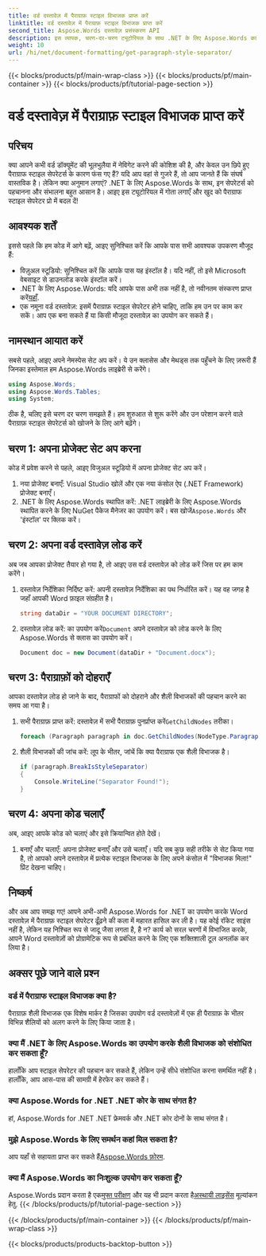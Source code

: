 ```yaml
---
title: वर्ड दस्तावेज़ में पैराग्राफ़ स्टाइल विभाजक प्राप्त करें
linktitle: वर्ड दस्तावेज़ में पैराग्राफ़ स्टाइल विभाजक प्राप्त करें
second_title: Aspose.Words दस्तावेज़ प्रसंस्करण API
description: इस व्यापक, चरण-दर-चरण ट्यूटोरियल के साथ .NET के लिए Aspose.Words का उपयोग करके Word दस्तावेज़ों में पैराग्राफ़ शैली विभाजकों को पहचानना और प्रबंधित करना सीखें।
weight: 10
url: /hi/net/document-formatting/get-paragraph-style-separator/
---
```


{{< blocks/products/pf/main-wrap-class >}}
{{< blocks/products/pf/main-container >}}
{{< blocks/products/pf/tutorial-page-section >}}

# वर्ड दस्तावेज़ में पैराग्राफ़ स्टाइल विभाजक प्राप्त करें


## परिचय

क्या आपने कभी वर्ड डॉक्यूमेंट की भूलभुलैया में नेविगेट करने की कोशिश की है, और केवल उन छिपे हुए पैराग्राफ स्टाइल सेपरेटर्स के कारण फंस गए हैं? यदि आप वहां से गुजरे हैं, तो आप जानते हैं कि संघर्ष वास्तविक है। लेकिन क्या अनुमान लगाएं? .NET के लिए Aspose.Words के साथ, इन सेपरेटर्स को पहचानना और संभालना बहुत आसान है। आइए इस ट्यूटोरियल में गोता लगाएँ और खुद को पैराग्राफ स्टाइल सेपरेटर प्रो में बदल दें!

## आवश्यक शर्तें

इससे पहले कि हम कोड में आगे बढ़ें, आइए सुनिश्चित करें कि आपके पास सभी आवश्यक उपकरण मौजूद हैं:

- विज़ुअल स्टूडियो: सुनिश्चित करें कि आपके पास यह इंस्टॉल है। यदि नहीं, तो इसे Microsoft वेबसाइट से डाउनलोड करके इंस्टॉल करें।
- .NET के लिए Aspose.Words: यदि आपके पास अभी तक नहीं है, तो नवीनतम संस्करण प्राप्त करें[यहाँ](https://releases.aspose.com/words/net/).
- एक नमूना वर्ड दस्तावेज़: इसमें पैराग्राफ़ स्टाइल सेपरेटर होने चाहिए, ताकि हम उन पर काम कर सकें। आप एक बना सकते हैं या किसी मौजूदा दस्तावेज़ का उपयोग कर सकते हैं।

## नामस्थान आयात करें

सबसे पहले, आइए अपने नेमस्पेस सेट अप करें। ये उन क्लासेस और मेथड्स तक पहुँचने के लिए ज़रूरी हैं जिनका इस्तेमाल हम Aspose.Words लाइब्रेरी से करेंगे।

```csharp
using Aspose.Words;
using Aspose.Words.Tables;
using System;
```

ठीक है, चलिए इसे चरण दर चरण समझते हैं। हम शुरुआत से शुरू करेंगे और उन परेशान करने वाले पैराग्राफ़ स्टाइल सेपरेटर्स को खोजने के लिए आगे बढ़ेंगे।

## चरण 1: अपना प्रोजेक्ट सेट अप करना

कोड में प्रवेश करने से पहले, आइए विजुअल स्टूडियो में अपना प्रोजेक्ट सेट अप करें।

1. नया प्रोजेक्ट बनाएँ: Visual Studio खोलें और एक नया कंसोल ऐप (.NET Framework) प्रोजेक्ट बनाएँ।
2.  .NET के लिए Aspose.Words स्थापित करें: .NET लाइब्रेरी के लिए Aspose.Words स्थापित करने के लिए NuGet पैकेज मैनेजर का उपयोग करें। बस खोजें`Aspose.Words` और 'इंस्टॉल' पर क्लिक करें।

## चरण 2: अपना वर्ड दस्तावेज़ लोड करें

अब जब आपका प्रोजेक्ट तैयार हो गया है, तो आइए उस वर्ड दस्तावेज़ को लोड करें जिस पर हम काम करेंगे।

1. दस्तावेज़ निर्देशिका निर्दिष्ट करें: अपनी दस्तावेज़ निर्देशिका का पथ निर्धारित करें। यह वह जगह है जहाँ आपकी Word फ़ाइल संग्रहीत है।

    ```csharp
    string dataDir = "YOUR DOCUMENT DIRECTORY";
    ```

2.  दस्तावेज़ लोड करें: का उपयोग करें`Document` अपने दस्तावेज़ को लोड करने के लिए Aspose.Words से क्लास का उपयोग करें।

    ```csharp
    Document doc = new Document(dataDir + "Document.docx");
    ```

## चरण 3: पैराग्राफ़ों को दोहराएँ

आपका दस्तावेज़ लोड हो जाने के बाद, पैराग्राफों को दोहराने और शैली विभाजकों की पहचान करने का समय आ गया है।

1.  सभी पैराग्राफ़ प्राप्त करें: दस्तावेज़ में सभी पैराग्राफ़ पुनर्प्राप्त करें`GetChildNodes` तरीका।

    ```csharp
    foreach (Paragraph paragraph in doc.GetChildNodes(NodeType.Paragraph, true))
    ```

2. शैली विभाजकों की जांच करें: लूप के भीतर, जांचें कि क्या पैराग्राफ एक शैली विभाजक है।

    ```csharp
    if (paragraph.BreakIsStyleSeparator)
    {
        Console.WriteLine("Separator Found!");
    }
    ```

## चरण 4: अपना कोड चलाएँ

अब, आइए आपके कोड को चलाएं और इसे क्रियान्वित होते देखें।

1. बनाएँ और चलाएँ: अपना प्रोजेक्ट बनाएँ और उसे चलाएँ। यदि सब कुछ सही तरीके से सेट किया गया है, तो आपको अपने दस्तावेज़ में प्रत्येक स्टाइल विभाजक के लिए अपने कंसोल में "विभाजक मिला!" प्रिंट देखना चाहिए।

## निष्कर्ष

और अब आप समझ गए! आपने अभी-अभी Aspose.Words for .NET का उपयोग करके Word दस्तावेज़ में पैराग्राफ़ स्टाइल सेपरेटर ढूँढ़ने की कला में महारत हासिल कर ली है। यह कोई रॉकेट साइंस नहीं है, लेकिन यह निश्चित रूप से जादू जैसा लगता है, है न? कार्य को सरल चरणों में विभाजित करके, आपने Word दस्तावेज़ों को प्रोग्रामेटिक रूप से प्रबंधित करने के लिए एक शक्तिशाली टूल अनलॉक कर लिया है।

## अक्सर पूछे जाने वाले प्रश्न

### वर्ड में पैराग्राफ स्टाइल विभाजक क्या है?
पैराग्राफ़ शैली विभाजक एक विशेष मार्कर है जिसका उपयोग वर्ड दस्तावेज़ों में एक ही पैराग्राफ़ के भीतर विभिन्न शैलियों को अलग करने के लिए किया जाता है।

### क्या मैं .NET के लिए Aspose.Words का उपयोग करके शैली विभाजक को संशोधित कर सकता हूँ?
हालाँकि आप स्टाइल सेपरेटर की पहचान कर सकते हैं, लेकिन उन्हें सीधे संशोधित करना समर्थित नहीं है। हालाँकि, आप आस-पास की सामग्री में हेरफेर कर सकते हैं।

### क्या Aspose.Words for .NET .NET कोर के साथ संगत है?
हां, Aspose.Words for .NET .NET फ्रेमवर्क और .NET कोर दोनों के साथ संगत है।

### मुझे Aspose.Words के लिए समर्थन कहां मिल सकता है?
 आप यहाँ से सहायता प्राप्त कर सकते हैं[Aspose.Words फ़ोरम](https://forum.aspose.com/c/words/8).

### क्या मैं Aspose.Words का निःशुल्क उपयोग कर सकता हूँ?
 Aspose.Words प्रदान करता है एक[मुफ्त परीक्षण](https://releases.aspose.com/) और यह भी प्रदान करता है[अस्थायी लाइसेंस](https://purchase.aspose.com/temporary-license/) मूल्यांकन हेतु.
{{< /blocks/products/pf/tutorial-page-section >}}

{{< /blocks/products/pf/main-container >}}
{{< /blocks/products/pf/main-wrap-class >}}

{{< blocks/products/products-backtop-button >}}
